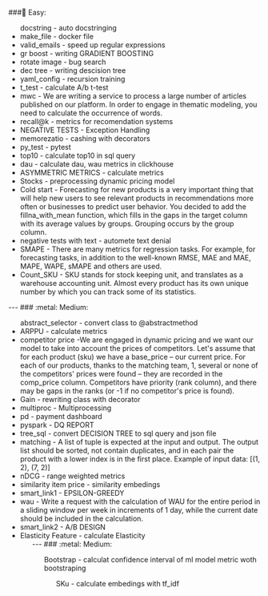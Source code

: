 ###:metal: Easy:
<ul>docstring - auto docstringing
<li>make_file - docker file
<li>valid_emails - speed up regular expressions
<li>gr boost - writing GRADIENT BOOSTING
<li>rotate image - bug search
<li>dec tree - writing descision tree
<li>yaml_config - recursion training
<li>t_test - calculate A/b t-test
<li>mwc - We are writing a service to process a large number of articles published on our platform. 
In order to engage in thematic modeling, you need to calculate the occurrence of words.
<li>recall@k - metrics for recomendation systems 
<li>NEGATIVE TESTS - Exception Handling
<li>memorezatio -  cashing with decorators
<li>py_test - pytest
<li>top10 - calculate top10 in sql query
<li>dau - calculate dau, wau metrics in clickhouse
<li>ASYMMETRIC METRICS - calculate metrics
<li>Stocks - preprocessing dynamic pricing model
<li>Cold start - Forecasting for new products is a very important thing that will help new users to see relevant products in recommendations more often or businesses to predict user behavior. You decided to add the fillna_with_mean function, which fills in the gaps in the target column with its average values by groups. Grouping occurs by the group column.
<li>negative tests with text - automete text denial 
<li>SMAPE - There are many metrics for regression tasks. For example, for forecasting tasks, in addition to the well-known RMSE, MAE and MAE, MAPE, WAPE, sMAPE and others are used.
<li>Count_SKU - SKU stands for stock keeping unit, and translates as a warehouse accounting unit. Almost every product has its own unique number by which you can track some of its statistics.
</ul> 
---
### :metal: Medium:
<ul>abstract_selector - convert class to @abstractmethod
<li>ARPPU - calculate metrics 
<li>competitor price -We are engaged in dynamic pricing and we want our model to take into account the prices of competitors. Let's assume that for each product (sku) we have a base_price – our current price. For each of our products, thanks to the matching team, 1, several or none of the competitors' prices were found – they are recorded in the comp_price column. Competitors have priority (rank column), and there may be gaps in the ranks (or -1 if no competitor's price is found).
<li>Gain - rewriting class with decorator
<li>multiproc - Multiprocessing
<li>pd - payment dashboard
<li>pyspark - DQ REPORT
<li>tree_sql - convert DECISION TREE to sql query and json file
<li>matching - A list of tuple is expected at the input and output. The output list should be sorted, not contain duplicates, and in each pair the product with a lower index is in the first place.
Example of input data:
[(1, 2), (7, 2)]
<li>nDCG - range weighted metrics 
<li>similarity item price - similarity embedings
<li>smart_link1 - EPSILON-GREEDY
<li>wau - Write a request with the calculation of WAU for the entire period in a sliding window per week in increments of 1 day, while the current date should be included in the calculation.
<li>smart_link2 - A/B DESIGN
<li>Elasticity Feature - calculate Elasticity
<ul>
---
### :metal: Medium:
<ul>Bootstrap - calculat confidence interval of ml model metric woth bootstraping
<ul>SKu - calculate embedings with tf_idf
